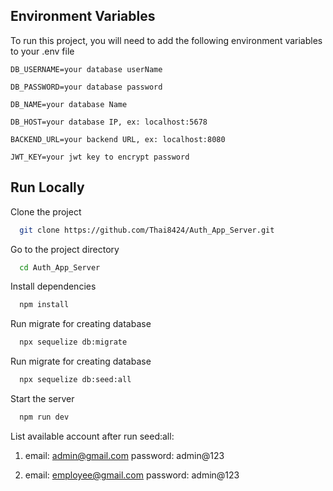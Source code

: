 ## Environment Variables

To run this project, you will need to add the following environment variables to your .env file

`DB_USERNAME=your database userName`

`DB_PASSWORD=your database password`

`DB_NAME=your database Name`

`DB_HOST=your database IP, ex: localhost:5678 `

`BACKEND_URL=your backend URL, ex: localhost:8080`

`JWT_KEY=your jwt key to encrypt password`

## Run Locally

Clone the project

```bash
  git clone https://github.com/Thai8424/Auth_App_Server.git
```

Go to the project directory

```bash
  cd Auth_App_Server
```

Install dependencies

```bash
  npm install
```

Run migrate for creating database

```bash
  npx sequelize db:migrate  
```

Run migrate for creating database

```bash
  npx sequelize db:seed:all  
```

Start the server

```bash
  npm run dev
```

List available account after run seed:all:
1. email: admin@gmail.com
   password: admin@123
   
2. email: employee@gmail.com
   password: admin@123

